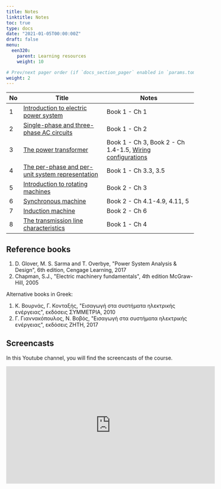 ```yaml
---
title: Notes
linktitle: Notes
toc: true
type: docs
date: "2021-01-05T00:00:00Z"
draft: false
menu:
  een320:
    parent: Learning resources
    weight: 10

# Prev/next pager order (if `docs_section_pager` enabled in `params.toml`)
weight: 2
---
```


| No | Title | Notes |
|-----------------|------------|------------|
|1| [Introduction to electric power system](https://www.dropbox.com/s/kr2wvqndvo51cus/lecture_part1_presentation.pdf?dl=0) | Book 1 - Ch 1 |
|2| [Single-phase and three-phase AC circuits](https://www.dropbox.com/s/qm11mwrcbegpg4d/lecture_part2_handout.pdf?dl=0)| Book 1 - Ch 2  |
|3| [The power transformer](https://www.dropbox.com/s/qf3wz7gs4ksnfqv/lecture_part3_handout.pdf?dl=0) |  Book 1 - Ch 3, Book 2 - Ch 1.4-1.5, [Wiring configurations](https://www.dropbox.com/s/a83rd8z5ms1z8lo/Transformer-wiring-configurations.pdf?dl=0) |
|4| [The per-phase and per-unit system representation](https://www.dropbox.com/s/gova0wban6qmcvb/lecture_part4_handout.pdf?dl=0) | Book 1 - Ch 3.3, 3.5 |
|5| [Introduction to rotating machines](https://www.dropbox.com/s/myuwjkt3np3twhw/lecture_part5_handout.pdf?dl=0) |  Book 2 - Ch 3  |
|6| [Synchronous machine](https://www.dropbox.com/s/jwwf97z0btsgonj/lecture_part6_handout.pdf?dl=0) |  Book 2 - Ch 4.1-4.9, 4.11, 5 |
|7| [Induction machine](https://www.dropbox.com/s/ktnte7yf6696yhu/lecture_part7_handout.pdf?dl=0) |  Book 2 - Ch 6   |
|8| [The transmission line characteristics](https://www.dropbox.com/s/ca6y1rzu5l32f7h/lecture_part8_handout.pdf?dl=0) |  Book 1 - Ch 4   |

## Reference books

1. D. Glover, M. S. Sarma and T. Overbye, "Power System Analysis \& Design", 6th edition, Cengage Learning, 2017
2. Chapman, S.J., "Electric machinery fundamentals", 4th edition McGraw-Hill, 2005

Alternative books in Greek:

1. Κ. Βουρνάς, Γ. Κονταξής, "Εισαγωγή στα συστήματα ηλεκτρικής ενέργειας",  εκδόσεις ΣΥΜΜΕΤΡΙΑ, 2010
2. Γ. Γιαννακόπουλος, Ν. Βοβός, "Εισαγωγή στα συστήματα ηλεκτρικής ενέργειας",  εκδόσεις ΖΗΤΗ, 2017

## Screencasts

In this Youtube channel, you will find the screencasts of the course.

<iframe width="560" height="315" src="https://www.youtube.com/embed/videoseries?list=PLpmwr4EPmhRplaRUMW1WEZujSNB1PGz1W" frameborder="0" allow="accelerometer; autoplay; encrypted-media; gyroscope; picture-in-picture" allowfullscreen></iframe>